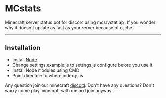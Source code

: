 # MCstats
Minecraft server status bot for discord using mcsrvstat api. If you wonder why it doesn't update as fast as your server because of cache.

---

## Installation
- Install [Node](https://nodejs.org/en/download/)
- Change settings.example.js to settings.js configure before you use it. 
- Install Node modules using CMD
- Point directory to where index.js is

Any question join our minecraft [discord](https://discord.gg/cxmJWhX). Don't have any questions? Don't worry come play minecraft with me and join anyway.
